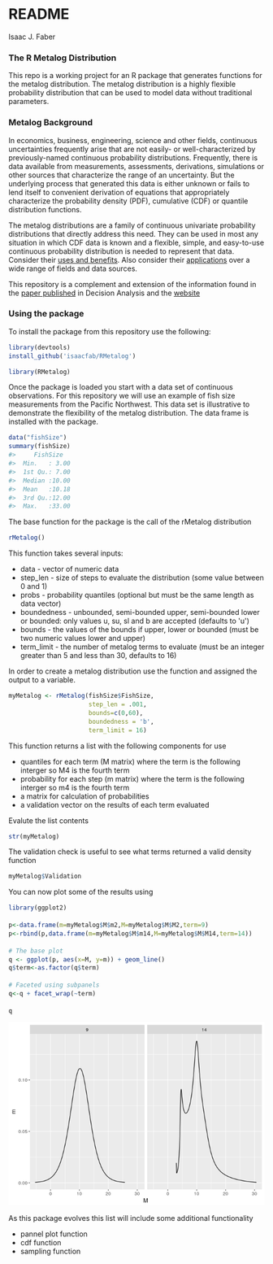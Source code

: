 README
================
Isaac J. Faber

<!-- README.md is generated from README.Rmd. Please edit that file -->
### The R Metalog Distribution

This repo is a working project for an R package that generates functions for the metalog distribution. The metalog distribution is a highly flexible probability distribution that can be used to model data without traditional parameters.

### Metalog Background

In economics, business, engineering, science and other fields, continuous uncertainties frequently arise that are not easily- or well-characterized by previously-named continuous probability distributions. Frequently, there is data available from measurements, assessments, derivations, simulations or other sources that characterize the range of an uncertainty. But the underlying process that generated this data is either unknown or fails to lend itself to convenient derivation of equations that appropriately characterize the probability density (PDF), cumulative (CDF) or quantile distribution functions.

The metalog distributions are a family of continuous univariate probability distributions that directly address this need. They can be used in most any situation in which CDF data is known and a flexible, simple, and easy-to-use continuous probability distribution is needed to represent that data. Consider their [uses and benefits](http://www.metalogdistributions.com/usesbenefits.html). Also consider their [applications](http://www.metalogdistributions.com/applicationsdata.html) over a wide range of fields and data sources.

This repository is a complement and extension of the information found in the [paper published](http://pubsonline.informs.org/doi/abs/10.1287/deca.2016.0338) in Decision Analysis and the [website](http://www.metalogdistributions.com/)

### Using the package

To install the package from this repository use the following:

``` r
library(devtools)
install_github('isaacfab/RMetalog')
```

``` r
library(RMetalog)
```

Once the package is loaded you start with a data set of continuous observations. For this repository we will use an example of fish size measurements from the Pacific Northwest. This data set is illustrative to demonstrate the flexibility of the metalog distribution. The data frame is installed with the package.

``` r
data("fishSize")
summary(fishSize)
#>     FishSize    
#>  Min.   : 3.00  
#>  1st Qu.: 7.00  
#>  Median :10.00  
#>  Mean   :10.18  
#>  3rd Qu.:12.00  
#>  Max.   :33.00
```

The base function for the package is the call of the rMetalog distribution

``` r
rMetalog()
```

This function takes several inputs:

-   data - vector of numeric data
-   step\_len - size of steps to evaluate the distribution (some value between 0 and 1)
-   probs - probability quantiles (optional but must be the same length as data vector)
-   boundedness - unbounded, semi-bounded upper, semi-bounded lower or bounded: only values u, su, sl and b are accepted (defaults to 'u')
-   bounds - the values of the bounds if upper, lower or bounded (must be two numeric values lower and upper)
-   term\_limit - the number of metalog terms to evaluate (must be an integer greater than 5 and less than 30, defaults to 16)

In order to create a metalog distribution use the function and assigned the output to a variable.

``` r
myMetalog <- rMetalog(fishSize$FishSize,
                      step_len = .001,
                      bounds=c(0,60),
                      boundedness = 'b',
                      term_limit = 16)
```

This function returns a list with the following components for use

-   quantiles for each term (M matrix) where the term is the following interger so M4 is the fourth term
-   probability for each step (m matrix) where the term is the following interger so m4 is the fourth term
-   a matrix for calculation of probabilities
-   a validation vector on the results of each term evaluated

Evalute the list contents

``` r
str(myMetalog)
```

The validation check is useful to see what terms returned a valid density function

``` r
myMetalog$Validation
```

You can now plot some of the results using

``` r
library(ggplot2)

p<-data.frame(m=myMetalog$M$m2,M=myMetalog$M$M2,term=9)
p<-rbind(p,data.frame(m=myMetalog$M$m14,M=myMetalog$M$M14,term=14))

# The base plot
q <- ggplot(p, aes(x=M, y=m)) + geom_line()
q$term<-as.factor(q$term)

# Faceted using subpanels
q<-q + facet_wrap(~term)

q
```

![](README-unnamed-chunk-9-1.png)

As this package evolves this list will include some additional functionality

-   pannel plot function
-   cdf function
-   sampling function
